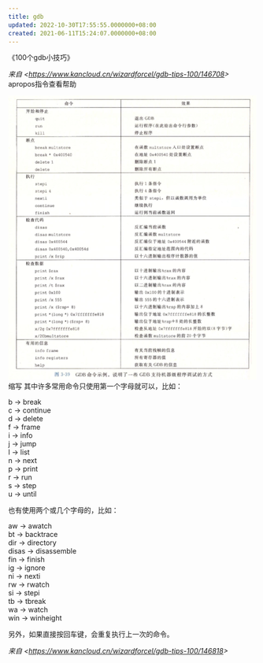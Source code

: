 ```yaml
---
title: gdb
updated: 2022-10-30T17:55:55.0000000+08:00
created: 2021-06-11T15:24:07.0000000+08:00
---
```


《100个gdb小技巧》

*来自 \<<https://www.kancloud.cn/wizardforcel/gdb-tips-100/146708>\>*
apropos指令查看帮助

![image1](../../resources/image1-22.png)
缩写
其中许多常用命令只使用第一个字母就可以，比如：

b -\> break  
c -\> continue  
d -\> delete  
f -\> frame  
i -\> info  
j -\> jump  
l -\> list  
n -\> next  
p -\> print  
r -\> run  
s -\> step  
u -\> until

也有使用两个或几个字母的，比如：

aw -\> awatch  
bt -\> backtrace  
dir -\> directory  
disas -\> disassemble  
fin -\> finish  
ig -\> ignore  
ni -\> nexti  
rw -\> rwatch  
si -\> stepi  
tb -\> tbreak  
wa -\> watch  
win -\> winheight

另外，如果直接按回车键，会重复执行上一次的命令。

*来自 \<<https://www.kancloud.cn/wizardforcel/gdb-tips-100/146818>\>*

